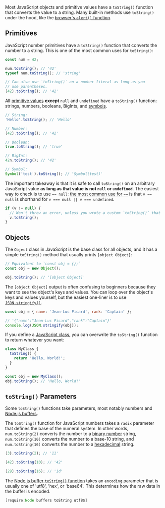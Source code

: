 Most JavaScript objects and primitive values have a `toString()` function that converts
the value to a string. Many built-in methods use `toString()` under the hood, like the [browser's `alert()` function](http://adripofjavascript.com/blog/drips/using-javascripts-tostring-method.html).

Primitives
--------

JavaScript number primitives have a `toString()` function that converts the number to a string.
This is one of the most common uses for `toString()`:

```javascript
const num = 42;

num.toString(); // '42'
typeof num.toString(); // 'string'

// Can also use `toString()` on a number literal as long as you
// use parentheses.
(42).toString(); // '42'
```

All [primitive values](https://developer.mozilla.org/en-US/docs/Web/JavaScript/Data_structures) **except** `null` and `undefined` have a `toString()` function: strings, numbers, booleans, BigInts, and
[symbols](/tutorials/fundamentals/symbol).

```javascript
// String:
'Hello'.toString(); // 'Hello'

// Number:
(42).toString(); // '42'

// Boolean:
true.toString(); // 'true'

// BigInt:
42n.toString(); // '42'

// Symbol:
Symbol('test').toString(); // 'Symbol(test)'
```

The important takeaway is that it is safe to call `toString()` on an arbitrary JavaScript value
**as long as that value is not `null` or `undefined`**. The easiest way to check is to use `== null`:
[the most common use for `==`](/tutorials/fundamentals/equals#abstract-equality-with-) is that `v == null` is shorthand for `v === null || v === undefined`.

```javascript
if (v != null) {
  // Won't throw an error, unless you wrote a custom `toString()` that throws
  v.toString();
}
```

Objects
-------

The `Object` class in JavaScript is the base class for all objects, and it has a simple `toString()`
method that usually prints `[object Object]`:

```javascript
// Equivalent to `const obj = {};`
const obj = new Object();

obj.toString(); // '[object Object]'
```

The `[object Object]` output is often confusing to beginners because they want to see the object's
keys and values. You can loop over the object's keys and values yourself, but the easiest one-liner is to use [`JSON.stringify()`](https://thecodebarbarian.com/the-80-20-guide-to-json-stringify-in-javascript).

```javascript
const obj = { name: 'Jean-Luc Picard', rank: 'Captain' };

// '{"name":"Jean-Luc Picard","rank":"Captain"}'
console.log(JSON.stringify(obj));
```

If you define a [JavaScript class](/tutorials/fundamentals/class), you can overwrite the `toString()`
function to return whatever you want:

```javascript
class MyClass {
  toString() {
    return 'Hello, World!';
  }
}

const obj = new MyClass();
obj.toString(); // 'Hello, World!'
```

`toString()` Parameters
-----------------------

Some `toString()` functions take parameters, most notably numbers and [Node.js buffers](/tutorials/node/buffer).

The `toString()` function for JavaScript numbers takes a `radix` parameter that defines the base of
the numeral system. In other words, `num.toString(2)` converts the number to a [binary number](https://en.wikipedia.org/wiki/Binary_number) string, `num.toString(10)` converts the number to a base-10 string,
and `num.toString(16)` converts the number to a [hexadecimal](https://en.wikipedia.org/wiki/Hexadecimal) string.

```javascript
(3).toString(2); // '11'

(42).toString(10); // '42'

(29).toString(16); // '1d'
```

The [Node.js buffer `toString()` function](/tutorials/node/buffer-to-string) takes an `encoding`
parameter that is usually one of 'utf8', 'hex', or 'base64'. This determines how the raw data in
the buffer is encoded.

```javascript
[require:Node buffers toString utf8$]
```
